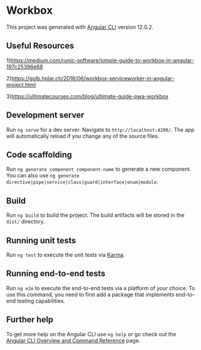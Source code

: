 # Workbox

This project was generated with [Angular CLI](https://github.com/angular/angular-cli) version 12.0.2.

## Useful Resources

1)https://medium.com/runic-software/simple-guide-to-workbox-in-angular-197c25396e68

2)https://golb.hplar.ch/2018/06/workbox-serviceworker-in-angular-project.html

3)https://ultimatecourses.com/blog/ultimate-guide-pwa-workbox

## Development server

Run `ng serve` for a dev server. Navigate to `http://localhost:4200/`. The app will automatically reload if you change any of the source files.

## Code scaffolding

Run `ng generate component component-name` to generate a new component. You can also use `ng generate directive|pipe|service|class|guard|interface|enum|module`.

## Build

Run `ng build` to build the project. The build artifacts will be stored in the `dist/` directory.

## Running unit tests

Run `ng test` to execute the unit tests via [Karma](https://karma-runner.github.io).

## Running end-to-end tests

Run `ng e2e` to execute the end-to-end tests via a platform of your choice. To use this command, you need to first add a package that implements end-to-end testing capabilities.

## Further help

To get more help on the Angular CLI use `ng help` or go check out the [Angular CLI Overview and Command Reference](https://angular.io/cli) page.
